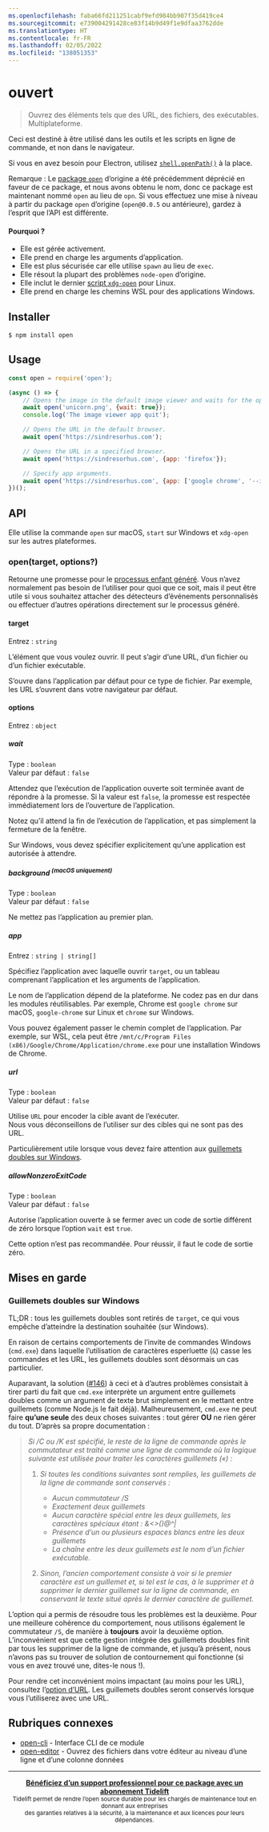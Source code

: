 ```yaml
---
ms.openlocfilehash: faba66fd211251cabf9efd984bb907f35d419ce4
ms.sourcegitcommit: e739004291428ce83f14b9d49f1e9dfaa3762dde
ms.translationtype: HT
ms.contentlocale: fr-FR
ms.lasthandoff: 02/05/2022
ms.locfileid: "138051353"
---
```

# <a name="open"></a>ouvert

> Ouvrez des éléments tels que des URL, des fichiers, des exécutables. Multiplateforme.

Ceci est destiné à être utilisé dans les outils et les scripts en ligne de commande, et non dans le navigateur.

Si vous en avez besoin pour Electron, utilisez [`shell.openPath()`](https://www.electronjs.org/docs/api/shell#shellopenpathpath) à la place.

Remarque : Le [package `open`](https://github.com/pwnall/node-open) d’origine a été précédemment déprécié en faveur de ce package, et nous avons obtenu le nom, donc ce package est maintenant nommé `open` au lieu de `opn`. Si vous effectuez une mise à niveau à partir du package `open` d’origine (`open@0.0.5` ou antérieure), gardez à l’esprit que l’API est différente.

#### <a name="why"></a>Pourquoi ?

- Elle est gérée activement.
- Elle prend en charge les arguments d’application.
- Elle est plus sécurisée car elle utilise `spawn` au lieu de `exec`.
- Elle résout la plupart des problèmes `node-open` d’origine.
- Elle inclut le dernier [script `xdg-open`](https://cgit.freedesktop.org/xdg/xdg-utils/commit/?id=c55122295c2a480fa721a9614f0e2d42b2949c18) pour Linux.
- Elle prend en charge les chemins WSL pour des applications Windows.

## <a name="install"></a>Installer

```
$ npm install open
```

## <a name="usage"></a>Usage

```js
const open = require('open');

(async () => {
    // Opens the image in the default image viewer and waits for the opened app to quit.
    await open('unicorn.png', {wait: true});
    console.log('The image viewer app quit');

    // Opens the URL in the default browser.
    await open('https://sindresorhus.com');

    // Opens the URL in a specified browser.
    await open('https://sindresorhus.com', {app: 'firefox'});

    // Specify app arguments.
    await open('https://sindresorhus.com', {app: ['google chrome', '--incognito']});
})();
```

## <a name="api"></a>API

Elle utilise la commande `open` sur macOS, `start` sur Windows et `xdg-open` sur les autres plateformes.

### <a name="opentarget-options"></a>open(target, options?)

Retourne une promesse pour le [processus enfant généré](https://nodejs.org/api/child_process.html#child_process_class_childprocess). Vous n’avez normalement pas besoin de l’utiliser pour quoi que ce soit, mais il peut être utile si vous souhaitez attacher des détecteurs d’événements personnalisés ou effectuer d’autres opérations directement sur le processus généré.

#### <a name="target"></a>target

Entrez : `string`

L’élément que vous voulez ouvrir. Il peut s’agir d’une URL, d’un fichier ou d’un fichier exécutable.

S’ouvre dans l’application par défaut pour ce type de fichier. Par exemple, les URL s’ouvrent dans votre navigateur par défaut.

#### <a name="options"></a>options

Entrez : `object`

##### <a name="wait"></a>wait

Type : `boolean`\
Valeur par défaut : `false`

Attendez que l’exécution de l’application ouverte soit terminée avant de répondre à la promesse. Si la valeur est `false`, la promesse est respectée immédiatement lors de l’ouverture de l’application.

Notez qu’il attend la fin de l’exécution de l’application, et pas simplement la fermeture de la fenêtre.

Sur Windows, vous devez spécifier explicitement qu’une application est autorisée à attendre.

##### <a name="background-supmacos-onlysup"></a>background <sup>(macOS uniquement)</sup>

Type : `boolean`\
Valeur par défaut : `false`

Ne mettez pas l’application au premier plan.

##### <a name="app"></a>app

Entrez : `string | string[]`

Spécifiez l’application avec laquelle ouvrir `target`, ou un tableau comprenant l’application et les arguments de l’application.

Le nom de l’application dépend de la plateforme. Ne codez pas en dur dans les modules réutilisables. Par exemple, Chrome est `google chrome` sur macOS, `google-chrome` sur Linux et `chrome` sur Windows.

Vous pouvez également passer le chemin complet de l’application. Par exemple, sur WSL, cela peut être `/mnt/c/Program Files (x86)/Google/Chrome/Application/chrome.exe` pour une installation Windows de Chrome.

##### <a name="url"></a>url

Type : `boolean`\
Valeur par défaut : `false`

Utilise `URL` pour encoder la cible avant de l’exécuter.<br>
Nous vous déconseillons de l’utiliser sur des cibles qui ne sont pas des URL.

Particulièrement utile lorsque vous devez faire attention aux [guillemets doubles sur Windows](#double-quotes-on-windows).

##### <a name="allownonzeroexitcode"></a>allowNonzeroExitCode

Type : `boolean`\
Valeur par défaut : `false`

Autorise l’application ouverte à se fermer avec un code de sortie différent de zéro lorsque l’option `wait` est `true`.

Cette option n’est pas recommandée. Pour réussir, il faut le code de sortie zéro.

## <a name="caveats"></a>Mises en garde

### <a name="double-quotes-on-windows"></a>Guillemets doubles sur Windows

TL;DR : tous les guillemets doubles sont retirés de `target`, ce qui vous empêche d’atteindre la destination souhaitée (sur Windows).

En raison de certains comportements de l’invite de commandes Windows (`cmd.exe`) dans laquelle l’utilisation de caractères esperluette (`&`) casse les commandes et les URL, les guillemets doubles sont désormais un cas particulier.

Auparavant, la solution ([#146](https://github.com/sindresorhus/open/pull/146)) à ceci et à d’autres problèmes consistait à tirer parti du fait que `cmd.exe` interprète un argument entre guillemets doubles comme un argument de texte brut simplement en le mettant entre guillemets (comme Node.js le fait déjà). Malheureusement, `cmd.exe` ne peut faire **qu’une seule** des deux choses suivantes : tout gérer **OU** ne rien gérer du tout. D’après sa propre documentation :

>*Si /C ou /K est spécifié, le reste de la ligne de commande après le commutateur est traité comme une ligne de commande où la logique suivante est utilisée pour traiter les caractères guillemets («) :*
>
>    1.  *Si toutes les conditions suivantes sont remplies, les guillemets de la ligne de commande sont conservés :*
>        - *Aucun commutateur /S*
>        - *Exactement deux guillemets*
>        - *Aucun caractère spécial entre les deux guillemets, les caractères spéciaux étant : &<>()@^|*
>        - *Présence d’un ou plusieurs espaces blancs entre les deux guillemets*
>        - *La chaîne entre les deux guillemets est le nom d’un fichier exécutable.*
>
>    2.  *Sinon, l’ancien comportement consiste à voir si le premier caractère est un guillemet et, si tel est le cas, à le supprimer et à supprimer le dernier guillemet sur la ligne de commande, en conservant le texte situé après le dernier caractère de guillemet.*

L’option qui a permis de résoudre tous les problèmes est la deuxième. Pour une meilleure cohérence du comportement, nous utilisons également le commutateur `/S`, de manière à **toujours** avoir la deuxième option. L’inconvénient est que cette gestion intégrée des guillemets doubles finit par tous les supprimer de la ligne de commande, et jusqu’à présent, nous n’avons pas su trouver de solution de contournement qui fonctionne (si vous en avez trouvé une, dites-le nous !).

Pour rendre cet inconvénient moins impactant (au moins pour les URL), consultez l’[option d’URL](#url). Les guillemets doubles seront conservés lorsque vous l’utiliserez avec une URL.

## <a name="related"></a>Rubriques connexes

- [open-cli](https://github.com/sindresorhus/open-cli) - Interface CLI de ce module
- [open-editor](https://github.com/sindresorhus/open-editor) - Ouvrez des fichiers dans votre éditeur au niveau d’une ligne et d’une colonne données

---

<div align="center">
    <b>
        <a href="https://tidelift.com/subscription/pkg/npm-opn?utm_source=npm-opn&utm_medium=referral&utm_campaign=readme">Bénéficiez d’un support professionnel pour ce package avec un abonnement Tidelift</a>
    </b>
    <br>
    <sub>Tidelift permet de rendre l’open source durable pour les chargés de maintenance tout en donnant aux entreprises<br>des garanties relatives à la sécurité, à la maintenance et aux licences pour leurs dépendances.
    </sub>
</div>
